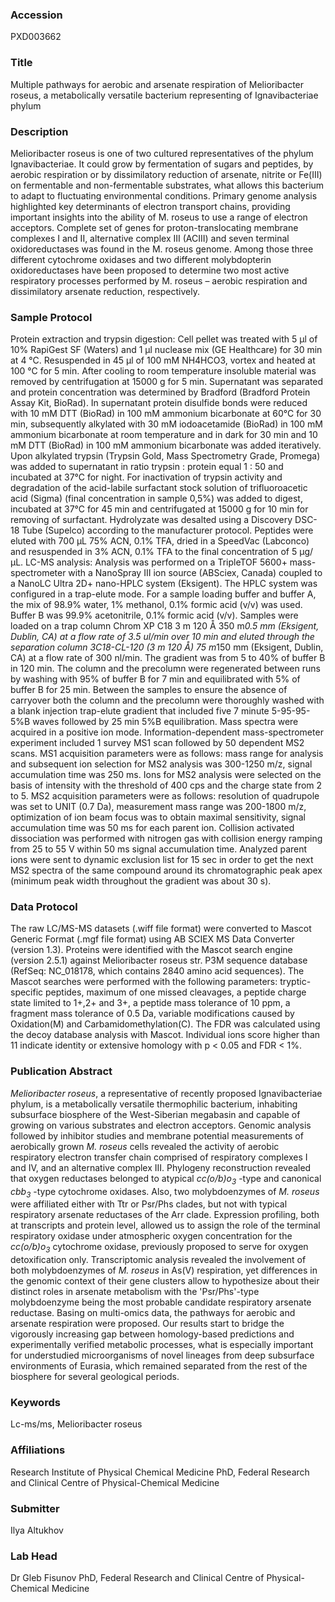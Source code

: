 ### Accession
PXD003662

### Title
Multiple pathways for aerobic and arsenate respiration of Melioribacter roseus, a metabolically versatile bacterium representing of Ignavibacteriae phylum

### Description
Melioribacter roseus is one of two cultured representatives of the phylum Ignavibacteriae. It could grow by fermentation of sugars and peptides, by aerobic respiration or by dissimilatory reduction of arsenate, nitrite or Fe(III) on fermentable and non-fermentable substrates, what allows this bacterium to adapt to fluctuating environmental conditions. Primary genome analysis highlighted key determinants of electron transport chains, providing important insights into the ability of M. roseus to use a range of electron acceptors. Complete set of genes for proton-translocating membrane complexes I and II, alternative complex III (ACIII) and seven terminal oxidoreductases was found in the M. roseus genome. Among those three different cytochrome oxidases and two different molybdopterin oxidoreductases have been proposed to determine two most active respiratory processes performed by M. roseus – aerobic respiration and dissimilatory arsenate reduction, respectively.

### Sample Protocol
Protein extraction and trypsin digestion: Cell pellet was treated with 5 μl of 10% RapiGest SF (Waters) and 1 μl nuclease mix (GE Healthcare) for 30 min at 4 °C. Resuspended in 45 μl of 100 mM NH4HCO3, vortex and heated at 100 °C for 5 min. After cooling to room temperature insoluble material was removed by centrifugation at 15000 g for 5 min. Supernatant was separated and protein concentration was determined by Bradford (Bradford Protein Assay Kit, BioRad). In supernatant protein disulfide bonds were reduced with 10 mM DTT (BioRad) in 100 mM ammonium bicarbonate at 60°C for 30 min, subsequently alkylated with 30 mM iodoacetamide (BioRad) in 100 mM ammonium bicarbonate at room temperature and in dark for 30 min and 10 mM DTT (BioRad) in 100 mM ammonium bicarbonate was added iteratively. Upon alkylated trypsin (Trypsin Gold, Mass Spectrometry Grade, Promega) was added to supernatant in ratio trypsin : protein equal 1 : 50 and incubated at 37°C for night. For inactivation of trypsin activity and degradation of the acid-labile surfactant stock solution of trifluoroacetic acid (Sigma) (final concentration in sample 0,5%) was added to digest, incubated at 37°C for 45 min and centrifugated at 15000 g for 10 min for removing of surfactant. Hydrolyzate was desalted using a Discovery DSC-18 Tube (Supelco) according to the manufacturer protocol. Peptides were eluted with 700 µL 75% ACN, 0.1% TFA, dried in a SpeedVac (Labconco) and resuspended in 3% ACN, 0.1% TFA to the final concentration of 5 µg/µL.  LC-MS analysis: Analysis was performed on a TripleTOF 5600+ mass-spectrometer with a NanoSpray III ion source (ABSciex, Canada) coupled to a NanoLC Ultra 2D+ nano-HPLC system (Eksigent). The HPLC system was configured in a trap-elute mode. For a sample loading buffer and buffer A, the mix of 98.9% water, 1% methanol, 0.1% formic acid (v/v) was used. Buffer B was 99.9% acetonitrile, 0.1% formic acid (v/v). Samples were loaded on a trap column Chrom XP C18 3 m 120 Å 350 m*0.5 mm (Eksigent, Dublin, CA) at a flow rate of 3.5 ul/min over 10 min and eluted through the separation column 3C18-CL-120 (3 m 120 Å) 75 m*150 mm (Eksigent, Dublin, CA) at a flow rate of 300 nl/min. The gradient was from 5 to 40% of buffer B in 120 min. The column and the precolumn were regenerated between runs by washing with 95% of buffer B for 7 min and equilibrated with 5% of buffer B for 25 min. Between the samples to ensure the absence of carryover both the column and the precolumn were thoroughly washed with a blank injection trap-elute gradient that included five 7 minute 5-95-95-5%B waves followed by 25 min 5%B equilibration. Mass spectra were acquired in a positive ion mode. Information-dependent mass-spectrometer experiment included 1 survey MS1 scan followed by 50 dependent MS2 scans. MS1 acquisition parameters were as follows: mass range for analysis and subsequent ion selection for MS2 analysis was 300-1250 m/z, signal accumulation time was 250 ms. Ions for MS2 analysis were selected on the basis of intensity with the threshold of 400 cps and the charge state from 2 to 5. MS2 acquisition parameters were as follows: resolution of quadrupole was set to UNIT (0.7 Da), measurement mass range was 200-1800 m/z, optimization of ion beam focus was to obtain maximal sensitivity, signal accumulation time was 50 ms for each parent ion. Collision activated dissociation was performed with nitrogen gas with collision energy ramping from 25 to 55 V within 50 ms signal accumulation time. Analyzed parent ions were sent to dynamic exclusion list for 15 sec in order to get the next MS2 spectra of the same compound around its chromatographic peak apex (minimum peak width throughout the gradient was about 30 s).

### Data Protocol
The raw LC/MS-MS datasets (.wiff file format) were converted to Mascot Generic Format (.mgf file format) using AB SCIEX MS Data Converter (version 1.3). Proteins were identified with the Mascot search engine (version 2.5.1) against Melioribacter roseus str. P3M sequence database (RefSeq: NC_018178, which contains 2840 amino acid sequences). The Mascot searches were performed with the following parameters: tryptic-specific peptides, maximum of one missed cleavages, a peptide charge state limited to 1+,2+ and 3+, a peptide mass tolerance of 10 ppm, a fragment mass tolerance of 0.5 Da, variable modifications caused by Oxidation(M) and Carbamidomethylation(C). The FDR was calculated using the decoy database analysis with Mascot. Individual ions score higher than 11 indicate identity or extensive homology with p < 0.05 and FDR < 1%.

### Publication Abstract
<i>Melioribacter roseus</i>, a representative of recently proposed Ignavibacteriae phylum, is a metabolically versatile thermophilic bacterium, inhabiting subsurface biosphere of the West-Siberian megabasin and capable of growing on various substrates and electron acceptors. Genomic analysis followed by inhibitor studies and membrane potential measurements of aerobically grown <i>M. roseus</i> cells revealed the activity of aerobic respiratory electron transfer chain comprised of respiratory complexes I and IV, and an alternative complex III. Phylogeny reconstruction revealed that oxygen reductases belonged to atypical <i>cc(o/b)o<sub>3</sub></i> -type and canonical <i>cbb<sub>3</sub></i> -type cytochrome oxidases. Also, two molybdoenzymes of <i>M. roseus</i> were affiliated either with Ttr or Psr/Phs clades, but not with typical respiratory arsenate reductases of the Arr clade. Expression profiling, both at transcripts and protein level, allowed us to assign the role of the terminal respiratory oxidase under atmospheric oxygen concentration for the <i>cc(o/b)o<sub>3</sub></i> cytochrome oxidase, previously proposed to serve for oxygen detoxification only. Transcriptomic analysis revealed the involvement of both molybdoenzymes of <i>M. roseus</i> in As(V) respiration, yet differences in the genomic context of their gene clusters allow to hypothesize about their distinct roles in arsenate metabolism with the 'Psr/Phs'-type molybdoenzyme being the most probable candidate respiratory arsenate reductase. Basing on multi-omics data, the pathways for aerobic and arsenate respiration were proposed. Our results start to bridge the vigorously increasing gap between homology-based predictions and experimentally verified metabolic processes, what is especially important for understudied microorganisms of novel lineages from deep subsurface environments of Eurasia, which remained separated from the rest of the biosphere for several geological periods.

### Keywords
Lc-ms/ms, Melioribacter roseus

### Affiliations
Research Institute of Physical Chemical Medicine
PhD, Federal Research and Clinical Centre of Physical-Chemical Medicine

### Submitter
Ilya Altukhov

### Lab Head
Dr Gleb Fisunov
PhD, Federal Research and Clinical Centre of Physical-Chemical Medicine


